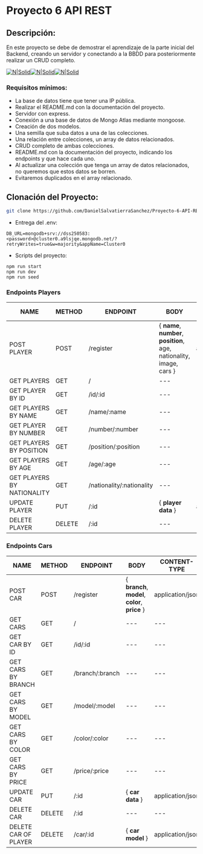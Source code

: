 # Proyecto 6 API REST 

## Descripción:

En este proyecto se debe de demostrar el aprendizaje de la parte inicial del Backend, 
creando un servidor y conectando a la BBDD para posteriormente realizar un CRUD completo. 

[![N|Solid](https://encrypted-tbn0.gstatic.com/images?q=tbn:ANd9GcRkucnJUfKnyTgCTQ-XEp_CbYIDzXJ_1b4BafS7alYn8v8duI9DMcv3zQvb_WF11dX-95M&usqp=CAU)](https://nodesource.com/products/nsolid)[![N|Solid](https://moonlay.com/wp-content/uploads/2023/01/node-JS.png)](https://nodesource.com/products/nsolid)[![N|Solid](https://moonlay.com/wp-content/uploads/2023/01/mongoDB.png)](https://nodesource.com/products/nsolid)

### Requisitos mínimos:

- La base de datos tiene que tener una IP pública.
- Realizar el README.md con la documentación del proyecto.
- Servidor con express.
- Conexión a una base de datos de Mongo Atlas mediante mongoose.
- Creación de dos modelos.
- Una semilla que suba datos a una de las colecciones.
- Una relación entre colecciones, un array de datos relacionados.
- CRUD completo de ambas colecciones.
- README.md con la documentación del proyecto, indicando los endpoints y que hace cada uno.
- Al actualizar una colección que tenga un array de datos relacionados, no queremos que estos datos se borren.
- Evitaremos duplicados en el array relacionado.

## Clonación del Proyecto:

```sh
git clone https://github.com/DanielSalvatierraSanchez/Proyecto-6-API-REST.git
```

- Entrega del .env:

```
DB_URL=mongodb+srv://dss250583:<password>@cluster0.a9lsjqe.mongodb.net/?retryWrites=true&w=majority&appName=Cluster0
```

- Scripts del proyecto:

```
npm run start
npm run dev
npm run seed
```

### Endpoints Players

| NAME        | METHOD | ENDPOINT        | BODY                                                        | CONTENT-TYPE     | RESPONSE        |
| ----------- | ------ | --------------- | ----------------------------------------------------------- | ---------------- | --------------- |
| POST PLAYER    | POST   | /register | { **name**, **number**, **position**, age, nationality, image, cars } | application/json | { player } |
| GET PLAYERS       | GET   | / | ---  | --- | { players } |
| GET PLAYER BY ID   | GET    | /id/:id | --- | --- | { player } |
| GET PLAYERS BY NAME    | GET    | /name/:name | --- | --- | { players } |
| GET PLAYER BY NUMBER    | GET    | /number/:number | --- | --- | { player } |
| GET PLAYERS BY POSITION    | GET    | /position/:position | --- | --- | { players } |
| GET PLAYERS BY AGE    | GET    | /age/:age | --- | --- | { players } |
| GET PLAYERS BY NATIONALITY    | GET    | /nationality/:nationality | --- | --- | { players } |
| UPDATE PLAYER | PUT    | /:id | { **player data** } | application/json | { player } |
| DELETE PLAYER | DELETE | /:id | --- | --- | { player } |

### Endpoints Cars

| NAME        | METHOD | ENDPOINT        | BODY                                                        | CONTENT-TYPE     | RESPONSE        |
| ----------- | ------ | --------------- | ----------------------------------------------------------- | ---------------- | --------------- |
| POST CAR    | POST   | /register | { **branch**, **model**, **color**, **price** } | application/json | { car } |
| GET CARS       | GET   | / | ---  | --- | { cars } |
| GET CAR BY ID   | GET    | /id/:id | --- | --- | { car } |
| GET CARS BY BRANCH    | GET    | /branch/:branch | --- | --- | { cars } |
| GET CARS BY MODEL    | GET    | /model/:model | --- | --- | { cars } |
| GET CARS BY COLOR    | GET    | /color/:color | --- | --- | { cars } |
| GET CARS BY PRICE    | GET    | /price/:price | --- | --- | { cars } |
| UPDATE CAR | PUT    | /:id | { **car data** } | application/json | { car } |
| DELETE CAR | DELETE | /:id | --- | --- | { car } |
| DELETE CAR OF PLAYER | DELETE    | /car/:id | { **car model** } | application/json | { car } |



